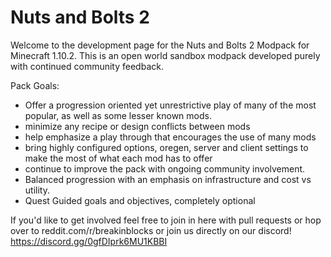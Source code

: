 # Nuts and Bolts 2
Welcome to the development page for the Nuts and Bolts 2 Modpack for Minecraft 1.10.2.
This is an open world sandbox modpack developed purely with continued community feedback.


Pack Goals:
* Offer a progression oriented yet unrestrictive play of many of the most popular, as well as some lesser known mods.
* minimize any recipe or design conflicts between mods
* help emphasize a play through that encourages the use of many mods
* bring highly configured options, oregen, server and client settings to make the most of what each mod has to offer
* continue to improve the pack with ongoing community involvement.
* Balanced progression with an emphasis on infrastructure and cost vs utility.
* Quest Guided goals and objectives, completely optional

If you'd like to get involved feel free to join in here with pull requests or hop over to reddit.com/r/breakinblocks
or join us directly on our discord! https://discord.gg/0gfDIprk6MU1KBBI
